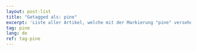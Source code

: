 ```yaml
---
layout: post-list
title: "Getagged als: pine"
excerpt: 'Liste aller Artikel, welche mit der Markierung "pine" versehen wurden.'  
tag: pine
lang: de
ref: tag-pine
---
```

